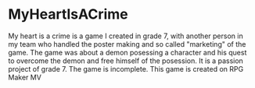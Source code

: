 # MyHeartIsACrime
My heart is a crime is a game I created in grade 7, with another person in my team who handled the poster making and so called "marketing" of the game. The game was about a demon posessing a character and his quest to overcome the demon and free himself of the posession. It is a passion project of grade 7. The game is incomplete. This game is created on RPG Maker MV
